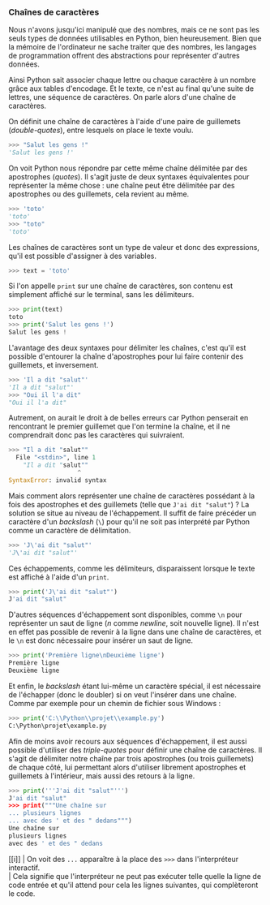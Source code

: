 ### Chaînes de caractères

Nous n'avons jusqu'ici manipulé que des nombres, mais ce ne sont pas les seuls types de données utilisables en Python, bien heureusement.
Bien que la mémoire de l'ordinateur ne sache traiter que des nombres, les langages de programmation offrent des abstractions pour représenter d'autres données.

Ainsi Python sait associer chaque lettre ou chaque caractère à un nombre grâce aux tables d'encodage.
Et le texte, ce n'est au final qu'une suite de lettres, une séquence de caractères.
On parle alors d'une chaîne de caractères.

On définit une chaîne de caractères à l'aide d'une paire de guillemets (_double-quotes_), entre lesquels on place le texte voulu.

```python
>>> "Salut les gens !"
'Salut les gens !'
```

On voit Python nous répondre par cette même chaîne délimitée par des apostrophes (_quotes_).
Il s'agit juste de deux syntaxes équivalentes pour représenter la même chose : une chaîne peut être délimitée par des apostrophes ou des guillemets, cela revient au même.

```python
>>> 'toto'
'toto'
>>> "toto"
'toto'
```

Les chaînes de caractères sont un type de valeur et donc des expressions, qu'il est possible d'assigner à des variables.

```python
>>> text = 'toto'
```

Si l'on appelle `print` sur une chaîne de caractères, son contenu est simplement affiché sur le terminal, sans les délimiteurs.

```python
>>> print(text)
toto
>>> print('Salut les gens !')
Salut les gens !
```

L'avantage des deux syntaxes pour délimiter les chaînes, c'est qu'il est possible d'entourer la chaîne d'apostrophes pour lui faire contenir des guillemets, et inversement.

```python
>>> 'Il a dit "salut"'
'Il a dit "salut"'
>>> "Oui il l'a dit"
"Oui il l'a dit"
```

Autrement, on aurait le droit à de belles erreurs car Python penserait en rencontrant le premier guillemet que l'on termine la chaîne, et il ne comprendrait donc pas les caractères qui suivraient.

```python
>>> "Il a dit "salut""
  File "<stdin>", line 1
    "Il a dit "salut""
                   ^
SyntaxError: invalid syntax
```

Mais comment alors représenter une chaîne de caractères possédant à la fois des apostrophes et des guillemets (telle que `J'ai dit "salut"`) ?
La solution se situe au niveau de l'échappement.
Il suffit de faire précéder un caractère d'un _backslash_ (`\`) pour qu'il ne soit pas interprété par Python comme un caractère de délimitation.

```python
>>> 'J\'ai dit "salut"'
'J\'ai dit "salut"'
```

Ces échappements, comme les délimiteurs, disparaissent lorsque le texte est affiché à l'aide d'un `print`.

```python
>>> print('J\'ai dit "salut"')
J'ai dit "salut"
```

D'autres séquences d'échappement sont disponibles, comme `\n` pour représenter un saut de ligne (_n_ comme _newline_, soit nouvelle ligne).
Il n'est en effet pas possible de revenir à la ligne dans une chaîne de caractères, et le `\n` est donc nécessaire pour insérer un saut de ligne.

```python
>>> print('Première ligne\nDeuxième ligne')
Première ligne
Deuxième ligne
```

Et enfin, le _backslash_ étant lui-même un caractère spécial, il est nécessaire de l'échapper (donc le doubler) si on veut l'insérer dans une chaîne.
Comme par exemple pour un chemin de fichier sous Windows :

```python
>>> print('C:\\Python\\projet\\example.py')
C:\Python\projet\example.py
```

Afin de moins avoir recours aux séquences d'échappement, il est aussi possible d'utiliser des _triple-quotes_ pour définir une chaîne de caractères.
Il s'agit de délimiter notre chaîne par trois apostrophes (ou trois guillemets) de chaque côté, lui permettant alors d'utiliser librement apostrophes et guillemets à l'intérieur, mais aussi des retours à la ligne.

```python
>>> print('''J'ai dit "salut"''')
J'ai dit "salut"
>>> print("""Une chaîne sur
... plusieurs lignes
... avec des ' et des " dedans""")
Une chaîne sur
plusieurs lignes
avec des ' et des " dedans
```

[[i]]
| On voit des `...` apparaître à la place des `>>>` dans l'interpréteur interactif.  
| Cela signifie que l'interpréteur ne peut pas exécuter telle quelle la ligne de code entrée et qu'il attend pour cela les lignes suivantes, qui complèteront le code.
